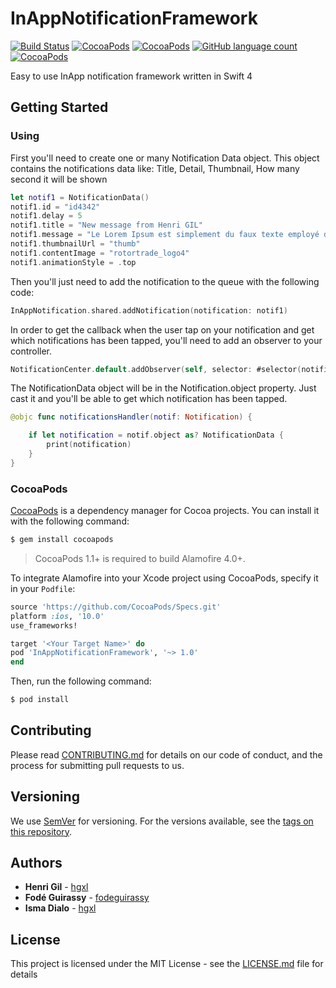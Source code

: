 # InAppNotificationFramework

[![Build Status](https://travis-ci.org/4AMOC-iOSFramework/InAppNotificationFramework.svg?branch=master)](https://travis-ci.org/4AMOC-iOSFramework/InAppNotificationFramework/)
[![CocoaPods](https://img.shields.io/cocoapods/dt/InAppNotificationFramework.svg)]()
[![CocoaPods](https://img.shields.io/cocoapods/l/InAppNotificationFramework.svg)]()
[![GitHub language count](https://img.shields.io/github/languages/count/badges/InAppNotificationFramework.svg)]()
[![CocoaPods](https://img.shields.io/cocoapods/p/InAppNotificationFramework.svg)]()


Easy to use InApp notification framework written in Swift 4

## Getting Started


### Using

First you'll need to create one or many Notification Data object.
This object contains the notifications data like:
Title,
Detail,
Thumbnail,
How many second it will be shown

```swift
let notif1 = NotificationData()
notif1.id = "id4342"
notif1.delay = 5
notif1.title = "New message from Henri GIL"
notif1.message = "Le Lorem Ipsum est simplement du faux texte employé dans la"
notif1.thumbnailUrl = "thumb"
notif1.contentImage = "rotortrade_logo4"
notif1.animationStyle = .top
```

Then you'll just need to add the notification to the queue with the following code:

```swift
InAppNotification.shared.addNotification(notification: notif1)
```

In order to get the callback when the user tap on your notification and get which notifications has been tapped, you'll need to add an observer to your controller.

```swift
NotificationCenter.default.addObserver(self, selector: #selector(notificationsHandler), name: Notification.Name("notificationTapped") , object: nil)
```
The NotificationData object will be in the Notification.object property. Just cast it and you'll be able to get which notification has been tapped.

```swift
@objc func notificationsHandler(notif: Notification) {

    if let notification = notif.object as? NotificationData {
        print(notification)
    }
}
```



### CocoaPods

[CocoaPods](http://cocoapods.org) is a dependency manager for Cocoa projects. You can install it with the following command:

```bash
$ gem install cocoapods
```

> CocoaPods 1.1+ is required to build Alamofire 4.0+.

To integrate Alamofire into your Xcode project using CocoaPods, specify it in your `Podfile`:

```ruby
source 'https://github.com/CocoaPods/Specs.git'
platform :ios, '10.0'
use_frameworks!

target '<Your Target Name>' do
pod 'InAppNotificationFramework', '~> 1.0'
end
```

Then, run the following command:

```bash
$ pod install
```


## Contributing

Please read [CONTRIBUTING.md]() for details on our code of conduct, and the process for submitting pull requests to us.

## Versioning

We use [SemVer](http://semver.org/) for versioning. For the versions available, see the [tags on this repository](https://github.com/your/project/tags).

## Authors

* **Henri Gil** - [hgxl](https://github.com/hgxl)
* **Fodé Guirassy** - [fodeguirassy](https://github.com/fodeguirassy)
* **Isma Dialo** - [hgxl](https://github.com/ismadia09)

## License

This project is licensed under the MIT License - see the [LICENSE.md](LICENSE.md) file for details




